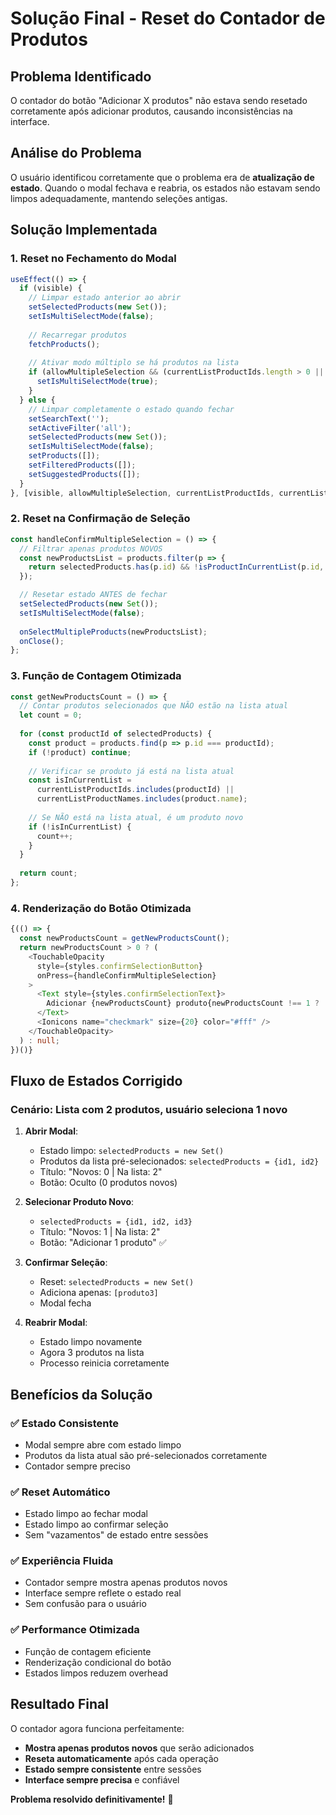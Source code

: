 # Solução Final - Reset do Contador de Produtos

## Problema Identificado
O contador do botão "Adicionar X produtos" não estava sendo resetado corretamente após adicionar produtos, causando inconsistências na interface.

## Análise do Problema
O usuário identificou corretamente que o problema era de **atualização de estado**. Quando o modal fechava e reabria, os estados não estavam sendo limpos adequadamente, mantendo seleções antigas.

## Solução Implementada

### 1. Reset no Fechamento do Modal
```typescript
useEffect(() => {
  if (visible) {
    // Limpar estado anterior ao abrir
    setSelectedProducts(new Set());
    setIsMultiSelectMode(false);
    
    // Recarregar produtos
    fetchProducts();
    
    // Ativar modo múltiplo se há produtos na lista
    if (allowMultipleSelection && (currentListProductIds.length > 0 || currentListProductNames.length > 0)) {
      setIsMultiSelectMode(true);
    }
  } else {
    // Limpar completamente o estado quando fechar
    setSearchText('');
    setActiveFilter('all');
    setSelectedProducts(new Set());
    setIsMultiSelectMode(false);
    setProducts([]);
    setFilteredProducts([]);
    setSuggestedProducts([]);
  }
}, [visible, allowMultipleSelection, currentListProductIds, currentListProductNames]);
```

### 2. Reset na Confirmação de Seleção
```typescript
const handleConfirmMultipleSelection = () => {
  // Filtrar apenas produtos NOVOS
  const newProductsList = products.filter(p => {
    return selectedProducts.has(p.id) && !isProductInCurrentList(p.id, p.name);
  });

  // Resetar estado ANTES de fechar
  setSelectedProducts(new Set());
  setIsMultiSelectMode(false);
  
  onSelectMultipleProducts(newProductsList);
  onClose();
};
```

### 3. Função de Contagem Otimizada
```typescript
const getNewProductsCount = () => {
  // Contar produtos selecionados que NÃO estão na lista atual
  let count = 0;
  
  for (const productId of selectedProducts) {
    const product = products.find(p => p.id === productId);
    if (!product) continue;
    
    // Verificar se produto já está na lista atual
    const isInCurrentList = 
      currentListProductIds.includes(productId) || 
      currentListProductNames.includes(product.name);
    
    // Se NÃO está na lista atual, é um produto novo
    if (!isInCurrentList) {
      count++;
    }
  }
  
  return count;
};
```

### 4. Renderização do Botão Otimizada
```typescript
{(() => {
  const newProductsCount = getNewProductsCount();
  return newProductsCount > 0 ? (
    <TouchableOpacity
      style={styles.confirmSelectionButton}
      onPress={handleConfirmMultipleSelection}
    >
      <Text style={styles.confirmSelectionText}>
        Adicionar {newProductsCount} produto{newProductsCount !== 1 ? 's' : ''}
      </Text>
      <Ionicons name="checkmark" size={20} color="#fff" />
    </TouchableOpacity>
  ) : null;
})()}
```

## Fluxo de Estados Corrigido

### Cenário: Lista com 2 produtos, usuário seleciona 1 novo

1. **Abrir Modal**:
   - Estado limpo: `selectedProducts = new Set()`
   - Produtos da lista pré-selecionados: `selectedProducts = {id1, id2}`
   - Título: "Novos: 0 | Na lista: 2"
   - Botão: Oculto (0 produtos novos)

2. **Selecionar Produto Novo**:
   - `selectedProducts = {id1, id2, id3}`
   - Título: "Novos: 1 | Na lista: 2"
   - Botão: "Adicionar 1 produto" ✅

3. **Confirmar Seleção**:
   - Reset: `selectedProducts = new Set()`
   - Adiciona apenas: `[produto3]`
   - Modal fecha

4. **Reabrir Modal**:
   - Estado limpo novamente
   - Agora 3 produtos na lista
   - Processo reinicia corretamente

## Benefícios da Solução

### ✅ **Estado Consistente**
- Modal sempre abre com estado limpo
- Produtos da lista atual são pré-selecionados corretamente
- Contador sempre preciso

### ✅ **Reset Automático**
- Estado limpo ao fechar modal
- Estado limpo ao confirmar seleção
- Sem "vazamentos" de estado entre sessões

### ✅ **Experiência Fluida**
- Contador sempre mostra apenas produtos novos
- Interface sempre reflete o estado real
- Sem confusão para o usuário

### ✅ **Performance Otimizada**
- Função de contagem eficiente
- Renderização condicional do botão
- Estados limpos reduzem overhead

## Resultado Final

O contador agora funciona perfeitamente:
- **Mostra apenas produtos novos** que serão adicionados
- **Reseta automaticamente** após cada operação
- **Estado sempre consistente** entre sessões
- **Interface sempre precisa** e confiável

**Problema resolvido definitivamente!** 🎉